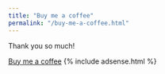 ```yaml
---
title: "Buy me a coffee"
permalink: "/buy-me-a-coffee.html"
---
```


Thank you so much!

<a class="btn btn-danger" href="https://buymeacoffee.com/souren">Buy me a coffee</a>
{% include adsense.html %}
